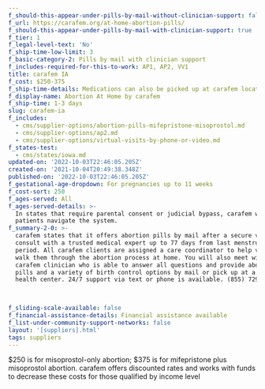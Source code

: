 ```yaml
---
f_should-this-appear-under-pills-by-mail-without-clinician-support: false
f_url: https://carafem.org/at-home-abortion-pills/
f_should-this-appear-under-pills-by-mail-with-clinician-support: true
f_tier: 1
f_legal-level-text: 'No'
f_ship-time-low-limit: 3
f_basic-category-2: Pills by mail with clinician support
f_includes-required-for-this-to-work: AP1, AP2, VV1
title: carafem IA
f_cost: $250-375
f_ship-time-details: Medications can also be picked up at carafem locations.
f_display-name: Abortion At Home by carafem
f_ship-time: 1-3 days
slug: carafem-ia
f_includes:
  - cms/supplier-options/abortion-pills-mifepristone-misoprostol.md
  - cms/supplier-options/ap2.md
  - cms/supplier-options/virtual-visits-by-phone-or-video.md
f_states-test:
  - cms/states/iowa.md
updated-on: '2022-10-03T22:46:05.205Z'
created-on: '2021-10-04T20:49:38.348Z'
published-on: '2022-10-03T22:46:05.205Z'
f_gestational-age-dropdown: For pregnancies up to 11 weeks
f_cost-sort: 250
f_ages-served: All
f_ages-served-details: >-
  In states that require parental consent or judicial bypass, carafem will help
  patients navigate the system.
f_summary-2-0: >-
  carafem states that it offers abortion pills by mail after a secure video
  consult with a trusted medical expert up to 77 days from last menstrual
  period. All carafem clients are assigned a care coordinator to help virtually
  walk them through the abortion process at home. You will also meet with a
  carafem clinician who is able to answer all questions and provide abortion
  pills and a variety of birth control options by mail or pick up at a carafem
  health center. 24/7 support via text or phone is available. (855) 729-2272


  ‍
f_sliding-scale-available: false
f_financial-assistance-details: Financial assistance available
f_list-under-community-support-networks: false
layout: '[suppliers].html'
tags: suppliers
---
```


$250 is for misoprostol-only abortion; $375 is for mifepristone plus misoprostol abortion. carafem offers discounted rates and works with funds to decrease these costs for those qualified by income level
